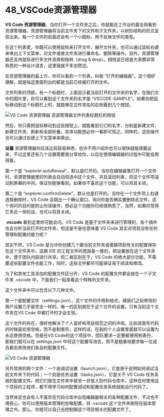 # 48_VSCode资源管理器

**VS Code 资源管理器**，当你打开一个文件夹之后，你就能在工作台的最左侧看到资源管理器。资源管理器将当前文件夹下的文件和子文件夹，以树形结构的形式呈现出来。每一个文件的前面还会有一个小图标，用于反映文件的类型。

在这个列表里，你既可以使用鼠标来打开文件，展开文件夹，也可以通过鼠标右键来唤出上下文菜单，对文件或者文件夹进行重命名、删除等操作。另外，资源管理器还支持鼠标进行多文件选择和拖转（drag & drop）。相信这已经是大家都非常熟悉的一种设计语言，这里我就不多加赘述。

在资源管理器的最上方，你可以看到一个列表，叫做 “打开的编辑器”。这个很好理解，就是指这里面列出的都是当前已经被打开的文件。

文件列表的顶部，有一个标题栏，上面显示着当前打开的文件夹的名字，在我们文中的图片里，你可以看到这个文件夹的名字是 “VSCODE-SAMPLE”。如果你把鼠标移动到这个标题栏上时，就能够在文件夹名的右侧看到几个按钮。

![VS Code 资源管理器](https://img.geek-docs.com/vscode/tutorials/vs-code-explorer-01.png)
资源管理器文件列表标题栏的按钮

然后，你只需把鼠标移动到这些按钮上，就能看到它们的名字，分别是新建文件、新建文件夹、刷新和全部折叠，具体功能想必你一看即可知之。同样的，这些操作也可以通过右键上下文菜单来唤出。

**设置**
资源管理器你应该比较容易熟悉，也许不用介绍你也可以很快就能琢磨出来，不过这里还有几个设置需要我分享给你，以后在使用编辑器的过程中可能会用得着。

第一个是 “explorer.autoReveal”，默认是打开的。当你在编辑器里打开一个文件时，资源管理器里的列表会自动将选中这个文件，并且滚动列表，将这个文件项滚动到屏幕的中间，保证你能够看到。如果你不喜欢这个功能，可以将其关闭。

第二个是 “explorer.confirmDelete”，默认也是打开的。当你在一个文件项上右键选择删除时，VS Code 会跳出一个确认窗口，询问你是否确实要删除此文件。这个询问的目的是防止你误操作，想必这个功能你已经很熟悉了，当然，如果你觉得它多此一举的话，也可以将其关闭。

**.vscode**
看到这里你可能会问，VS Code 是基于文件夹来进行管理的，各个插件也会分析当前打开的文件夹，但这是不是也意味着 VS Code 其实对项目没有任何管理和配置的能力呢？

其实不然，VS Code 是允许你创建几个跟当前文件夹或者跟项目有关的配置保存在这个文件夹中。这跟 IDE 的工程文件的思路是一致的，把设置放在这个文件夹中，便于团队内部进行共享。但二者区别在于，VS Code 的绝大部分功能，不需要这些配置文件也能工作，同时，这些文件都尽可能保证易于阅读和修改。

为了和其他工具添加的配置文件区分开，VS Code 的配置文件都会放在一个子文件夹 .vscode 中，下面我们一起来看这个特殊的文件夹。

这个文件夹中可以包含以下几种文件。

第一个是配置文件（settings.json）。这个文件的作用和格式，跟我们之前修改的用户设置几乎是完全一样的。唯一的区别就在于这个文件的设置，只有当前这个文件夹在VS Code 中被打开时才会生效。

这个文件的存在，很好地解决了个人喜好和项目规范之间的冲突。比如说我写代码的时候喜欢用空格，而不是制表符，这样的话，在我的个人设置里面就可以设置为永远使用空格。但是在VS Code的这个项目中，团队要求一定要都使用制表符，那我们就可以在 settings.json 中将这个配置写进去，而不是粗暴地要求每一位成员都去修改他们各自的配置文件。

![VS Code 资源管理器](https://img.geek-docs.com/vscode/tutorials/vs-code-explorer-02.png)

另外常用的两个文件：一个是调试设置（launch.json），它是用于说明如何调试当前文件夹下的代码；一个则是任务设置（tasks.json），它是关于 VS Code 任务系统的配置文件。把它们放在文件夹中甚至一并放入到代码仓库中，这样任何使用这个项目的工程师，都不用学习如何配置调试和配置任务系统就能运行代码了。

当然肯定也会有人不喜欢在代码仓库中出现编辑器相关的各种配置文件，不过也不用担心，你可以使用版本管理的忽略配置，将 .vscode 这个文件夹剔除在版本管理之外。那么，你就可以自己去控制跟这个项目相关的配置文件了。